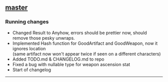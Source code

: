 ## [master](https://github.com/Skrity/enka_artifact_parser)

### Running changes

- Changed Result to Anyhow, errors should be prettier now, should remove those pesky unwraps.
- Implemented Hash function for GoodArtifact and GoodWeapon, now it ignores location \
(same artifact now won't appear twice if seen on a different characters)
- Added TODO.md & CHANGELOG.md to repo
- Fixed a bug with nullable type for weapon ascension stat
- Start of changelog

---
